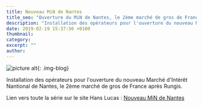 ```yaml
---
title: Nouveau MiN de Nantes
title_seo: "Ouverture du MiN de Nantes, le 2ème marché de gros de France après Rungis."
description: "Installation des opérateurs pour l'ouverture du nouveau Marché d'Intérêt Nantional de Nantes, le 2ème marché de gros de France après Rungis."
date: 2019-02-19 15:37:56 +0100
thumbnail:
category:
excerpt: ""
author:
---
```

![picture alt](/images/min-nantes_01.jpg "Nouveau MiN de Nantes"){: .img-blog}

Installation des opérateurs pour l'ouverture du nouveau Marché d'Intérêt Nantional de Nantes, le 2ème marché de gros de France après Rungis.

Lien vers toute la série sur le site Hans Lucas : [Nouveau MiN de Nantes](http://grandouest.hanslucas.com/mthomasset/photo/21553)



